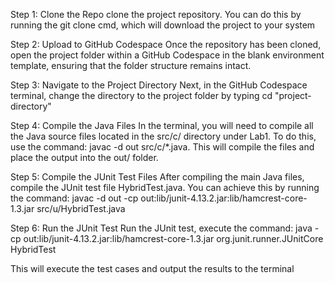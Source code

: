 Step 1: Clone the Repo
clone the project repository. You can do this by running the git clone <repository-link> cmd, which will download the project to your system

Step 2: Upload to GitHub Codespace
Once the repository has been cloned, open the project folder within a GitHub Codespace in the blank environment template, ensuring that the folder structure remains intact.

Step 3: Navigate to the Project Directory
Next, in the GitHub Codespace terminal, change the directory to the project folder by typing cd "project-directory"

Step 4: Compile the Java Files
In the terminal, you will need to compile all the Java source files located in the src/c/ directory under Lab1. To do this, use the command:
javac -d out src/c/*.java. 
This will compile the files and place the output into the out/ folder.

Step 5: Compile the JUnit Test Files
After compiling the main Java files, compile the JUnit test file HybridTest.java. You can achieve this by running the command: 
javac -d out -cp out:lib/junit-4.13.2.jar:lib/hamcrest-core-1.3.jar src/u/HybridTest.java


Step 6: Run the JUnit Test
Run the JUnit test, execute the command:
java -cp out:lib/junit-4.13.2.jar:lib/hamcrest-core-1.3.jar org.junit.runner.JUnitCore HybridTest
 
This will execute the test cases and output the results to the terminal
